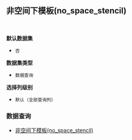 ## 非空间下模板(no_space_stencil) <!-- {docsify-ignore-all} -->



<br>
<p class="panel-title"><b>默认数据集</b></p>

* `否`

<p class="panel-title"><b>数据集类型</b></p>

* `数据查询`

<p class="panel-title"><b>选择列级别</b></p>

* `默认（全部查询列）`




### 数据查询
  * [非空间下模板(no_space_stencil)](module/Wiki/stencil/query/no_space_stencil)
